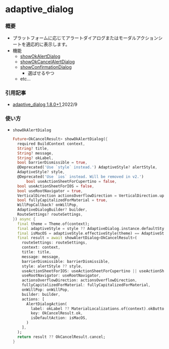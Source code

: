 # adaptive_dialog

### 概要

- プラットフォームに応じてアラートダイアログまたはモーダルアクションシートを適応的に表示します。
- 機能
  - [showOkAlertDialog](https://pub.dev/documentation/adaptive_dialog/latest/adaptive_dialog/showOkAlertDialog.html)
  - [showOkCancelAlertDialog](https://pub.dev/documentation/adaptive_dialog/latest/adaptive_dialog/showOkCancelAlertDialog.html)
  - [showConfirmationDialog](https://pub.dev/documentation/adaptive_dialog/latest/adaptive_dialog/showConfirmationDialog.html)
    - 選ばせるやつ
  - etc...

### 引用記事

- [adaptive_dialog 1.8.0+1 ](https://pub.dev/packages/adaptive_dialog) 2022/9

### 使い方
- `showOkAlertDialog`
  ```dart
  Future<OkCancelResult> showOkAlertDialog({
    required BuildContext context,
    String? title,
    String? message,
    String? okLabel,
    bool barrierDismissible = true,
    @Deprecated('Use `style` instead.') AdaptiveStyle? alertStyle,
    AdaptiveStyle? style,
    @Deprecated('Use `ios` instead. Will be removed in v2.')
        bool useActionSheetForCupertino = false,
    bool useActionSheetForIOS = false,
    bool useRootNavigator = true,
    VerticalDirection actionsOverflowDirection = VerticalDirection.up,
    bool fullyCapitalizedForMaterial = true,
    WillPopCallback? onWillPop,
    AdaptiveDialogBuilder? builder,
    RouteSettings? routeSettings,
  }) async {
    final theme = Theme.of(context);
    final adaptiveStyle = style ?? AdaptiveDialog.instance.defaultStyle;
    final isMacOS = adaptiveStyle.effectiveStyle(theme) == AdaptiveStyle.macOS;
    final result = await showAlertDialog<OkCancelResult>(
      routeSettings: routeSettings,
      context: context,
      title: title,
      message: message,
      barrierDismissible: barrierDismissible,
      style: alertStyle ?? style,
      useActionSheetForIOS: useActionSheetForCupertino || useActionSheetForIOS,
      useRootNavigator: useRootNavigator,
      actionsOverflowDirection: actionsOverflowDirection,
      fullyCapitalizedForMaterial: fullyCapitalizedForMaterial,
      onWillPop: onWillPop,
      builder: builder,
      actions: [
        AlertDialogAction(
          label: okLabel ?? MaterialLocalizations.of(context).okButtonLabel,
          key: OkCancelResult.ok,
          isDefaultAction: isMacOS,
        )
      ],
    );
    return result ?? OkCancelResult.cancel;
  }
  ```


